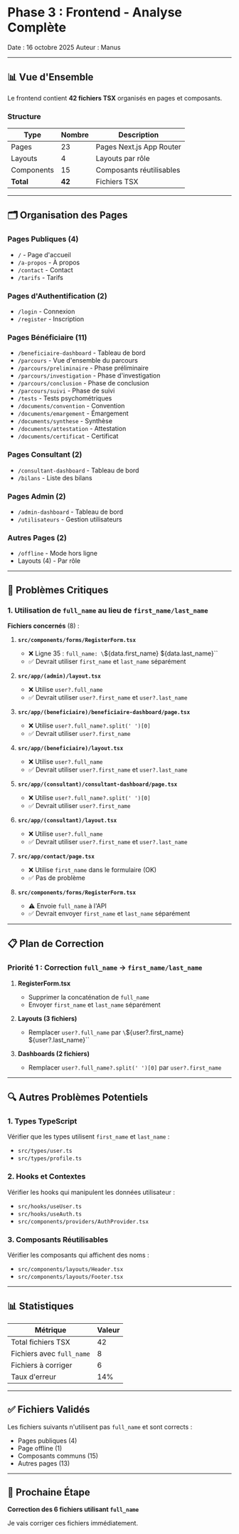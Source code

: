 # Phase 3 : Frontend - Analyse Complète

Date : 16 octobre 2025
Auteur : Manus

---

## 📊 Vue d'Ensemble

Le frontend contient **42 fichiers TSX** organisés en pages et composants.

### Structure

| Type | Nombre | Description |
|------|--------|-------------|
| Pages | 23 | Pages Next.js App Router |
| Layouts | 4 | Layouts par rôle |
| Components | 15 | Composants réutilisables |
| **Total** | **42** | Fichiers TSX |

---

## 🗂️ Organisation des Pages

### Pages Publiques (4)

- `/` - Page d'accueil
- `/a-propos` - À propos
- `/contact` - Contact
- `/tarifs` - Tarifs

### Pages d'Authentification (2)

- `/login` - Connexion
- `/register` - Inscription

### Pages Bénéficiaire (11)

- `/beneficiaire-dashboard` - Tableau de bord
- `/parcours` - Vue d'ensemble du parcours
- `/parcours/preliminaire` - Phase préliminaire
- `/parcours/investigation` - Phase d'investigation
- `/parcours/conclusion` - Phase de conclusion
- `/parcours/suivi` - Phase de suivi
- `/tests` - Tests psychométriques
- `/documents/convention` - Convention
- `/documents/emargement` - Émargement
- `/documents/synthese` - Synthèse
- `/documents/attestation` - Attestation
- `/documents/certificat` - Certificat

### Pages Consultant (2)

- `/consultant-dashboard` - Tableau de bord
- `/bilans` - Liste des bilans

### Pages Admin (2)

- `/admin-dashboard` - Tableau de bord
- `/utilisateurs` - Gestion utilisateurs

### Autres Pages (2)

- `/offline` - Mode hors ligne
- Layouts (4) - Par rôle

---

## 🚨 Problèmes Critiques

### 1. Utilisation de `full_name` au lieu de `first_name/last_name`

**Fichiers concernés** (8) :

1. **`src/components/forms/RegisterForm.tsx`**
   - ❌ Ligne 35 : `full_name: \`${data.first_name} ${data.last_name}\``
   - ✅ Devrait utiliser `first_name` et `last_name` séparément

2. **`src/app/(admin)/layout.tsx`**
   - ❌ Utilise `user?.full_name`
   - ✅ Devrait utiliser `user?.first_name` et `user?.last_name`

3. **`src/app/(beneficiaire)/beneficiaire-dashboard/page.tsx`**
   - ❌ Utilise `user?.full_name?.split(' ')[0]`
   - ✅ Devrait utiliser `user?.first_name`

4. **`src/app/(beneficiaire)/layout.tsx`**
   - ❌ Utilise `user?.full_name`
   - ✅ Devrait utiliser `user?.first_name` et `user?.last_name`

5. **`src/app/(consultant)/consultant-dashboard/page.tsx`**
   - ❌ Utilise `user?.full_name?.split(' ')[0]`
   - ✅ Devrait utiliser `user?.first_name`

6. **`src/app/(consultant)/layout.tsx`**
   - ❌ Utilise `user?.full_name`
   - ✅ Devrait utiliser `user?.first_name` et `user?.last_name`

7. **`src/app/contact/page.tsx`**
   - ❌ Utilise `first_name` dans le formulaire (OK)
   - ✅ Pas de problème

8. **`src/components/forms/RegisterForm.tsx`**
   - ⚠️ Envoie `full_name` à l'API
   - ✅ Devrait envoyer `first_name` et `last_name` séparément

---

## 📋 Plan de Correction

### Priorité 1 : Correction `full_name` → `first_name/last_name`

1. **RegisterForm.tsx**
   - Supprimer la concaténation de `full_name`
   - Envoyer `first_name` et `last_name` séparément

2. **Layouts (3 fichiers)**
   - Remplacer `user?.full_name` par `\`${user?.first_name} ${user?.last_name}\``

3. **Dashboards (2 fichiers)**
   - Remplacer `user?.full_name?.split(' ')[0]` par `user?.first_name`

---

## 🔍 Autres Problèmes Potentiels

### 1. Types TypeScript

Vérifier que les types utilisent `first_name` et `last_name` :
- `src/types/user.ts`
- `src/types/profile.ts`

### 2. Hooks et Contextes

Vérifier les hooks qui manipulent les données utilisateur :
- `src/hooks/useUser.ts`
- `src/hooks/useAuth.ts`
- `src/components/providers/AuthProvider.tsx`

### 3. Composants Réutilisables

Vérifier les composants qui affichent des noms :
- `src/components/layouts/Header.tsx`
- `src/components/layouts/Footer.tsx`

---

## 📊 Statistiques

| Métrique | Valeur |
|----------|--------|
| Total fichiers TSX | 42 |
| Fichiers avec `full_name` | 8 |
| Fichiers à corriger | 6 |
| Taux d'erreur | 14% |

---

## ✅ Fichiers Validés

Les fichiers suivants n'utilisent pas `full_name` et sont corrects :
- Pages publiques (4)
- Page offline (1)
- Composants communs (15)
- Autres pages (13)

---

## 🎯 Prochaine Étape

**Correction des 6 fichiers utilisant `full_name`**

Je vais corriger ces fichiers immédiatement.


